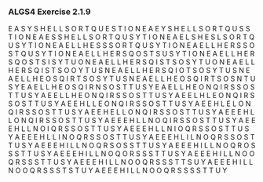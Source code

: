 ### ALGS4 Exercise 2.1.9

E A S Y S H E L L S O R T Q U E S T I O N
E A E Y S H E L L S O R T Q U S S T I O N
E A E S S H E L L S O R T Q U S Y T I O N
E A E L S H E S L S O R T Q U S Y T I O N
E A E L L H E S S S O R T Q U S Y T I O N
E A E L L H E R S S O S T Q U S Y T I O N
E A E L L H E R S Q O S T S U S Y T I O N
E A E L L H E R S Q O S T S I S Y T U O N
E A E L L H E R S Q I S T S O S Y T U O N
E A E L L H E R S Q I S T S O O Y T U S N
E A E L L H E R S Q I O T S O S Y T U S N
E A E L L H E O S Q I R T S O S Y T U S N
E A E L L H E O S Q I R T S O S N T U S Y
E A E L L H E O S Q I R N S O S T T U S Y
E A E L L H E O N Q I R S S O S T T U S Y
A E E L L H E O N Q I R S S O S T T U S Y
A E E L H L E O N Q I R S S O S T T U S Y
A E E H L L E O N Q I R S S O S T T U S Y
A E E H L E L O N Q I R S S O S T T U S Y
A E E H E L L O N Q I R S S O S T T U S Y
A E E E H L L O N Q I R S S O S T T U S Y
A E E E H L L N O Q I R S S O S T T U S Y
A E E E H L L N O I Q R S S O S T T U S Y
A E E E H L L N I O Q R S S O S T T U S Y
A E E E H L L I N O Q R S S O S T T U S Y
A E E E H L I L N O Q R S S O S T T U S Y
A E E E H I L L N O Q R S O S S T T U S Y
A E E E H I L L N O Q R O S S S T T U S Y
A E E E H I L L N O Q O R S S S T T U S Y
A E E E H I L L N O O Q R S S S T T U S Y
A E E E H I L L N O O Q R S S S T T S U Y
A E E E H I L L N O O Q R S S S T S T U Y
A E E E H I L L N O O Q R S S S S T T U Y